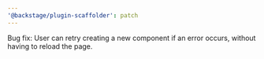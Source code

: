 ```yaml
---
'@backstage/plugin-scaffolder': patch
---
```


Bug fix: User can retry creating a new component if an error occurs, without having to reload the page.
